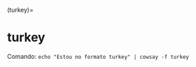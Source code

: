 (turkey)=

# turkey

Comando: `echo "Estou no formato turkey" | cowsay -f turkey`

```{literalinclude} saidas/turkey.txt 
```

